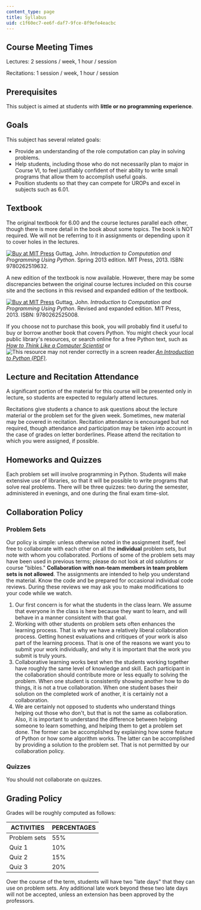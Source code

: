 ```yaml
---
content_type: page
title: Syllabus
uid: c1f60ec7-ee6f-daf7-9fce-8f9efe4eacbc
---
```


Course Meeting Times
--------------------

Lectures: 2 sessions / week, 1 hour / session

Recitations: 1 session / week, 1 hour / session

Prerequisites
-------------

This subject is aimed at students with **little or no programming experience**.

Goals
-----

This subject has several related goals:

*   Provide an understanding of the role computation can play in solving problems.
*   Help students, including those who do not necessarily plan to major in Course VI, to feel justifiably confident of their ability to write small programs that allow them to accomplish useful goals.
*   Position students so that they can compete for UROPs and excel in subjects such as 6.01.

Textbook
--------

The original textbook for 6.00 and the course lectures parallel each other, though there is more detail in the book about some topics. The book is NOT required. We will not be referring to it in assignments or depending upon it to cover holes in the lectures.

[![Buy at MIT Press](/images/mp_logo.gif)](https://mitpress.mit.edu/9780262519632) Guttag, John. _Introduction to Computation and Programming Using Python_. Spring 2013 edition. MIT Press, 2013. ISBN: 9780262519632.

A new edition of the textbook is now available. However, there may be some discrepancies between the original course lectures included on this course site and the sections in this revised and expanded edition of the textbook.

[![Buy at MIT Press](/images/mp_logo.gif)](https://mitpress.mit.edu/9780262525008) Guttag, John. _Introduction to Computation and Programming Using Python_. Revised and expanded edition. MIT Press, 2013. ISBN: 9780262525008.

If you choose not to purchase this book, you will probably find it useful to buy or borrow another book that covers Python. You might check your local public library's resources, or search online for a free Python text, such as [_How to Think Like a Computer Scientist_](http://www.greenteapress.com/thinkpython/html/index.html) or ![This resource may not render correctly in a screen reader.](/images/inacessible.gif)[_An Introduction to Python (PDF)_](http://tdc-www.harvard.edu/Python.pdf).

Lecture and Recitation Attendance
---------------------------------

A significant portion of the material for this course will be presented only in lecture, so students are expected to regularly attend lectures.

Recitations give students a chance to ask questions about the lecture material or the problem set for the given week. Sometimes, new material may be covered in recitation. Recitation attendance is encouraged but not required, though attendance and participation may be taken into account in the case of grades on letter borderlines. Please attend the recitation to which you were assigned, if possible.

Homeworks and Quizzes
---------------------

Each problem set will involve programming in Python. Students will make extensive use of libraries, so that it will be possible to write programs that solve real problems. There will be three quizzes: two during the semester, administered in evenings, and one during the final exam time-slot.

Collaboration Policy
--------------------

### Problem Sets

Our policy is simple: unless otherwise noted in the assignment itself, feel free to collaborate with each other on all the **individual** problem sets, but note with whom you collaborated. Portions of some of the problem sets may have been used in previous terms; please do not look at old solutions or course "bibles." **Collaboration with non-team members in team problem sets is not allowed**. The assignments are intended to help you understand the material. Know the code and be prepared for occasional individual code reviews. During these reviews we may ask you to make modifications to your code while we watch.

1.  Our first concern is for what the students in the class learn. We assume that everyone in the class is here because they want to learn, and will behave in a manner consistent with that goal.
2.  Working with other students on problem sets often enhances the learning process. That is why we have a relatively liberal collaboration process. Getting honest evaluations and critiques of your work is also part of the learning process. That is one of the reasons we want you to submit your work individually, and why it is important that the work you submit is truly yours.
3.  Collaborative learning works best when the students working together have roughly the same level of knowledge and skill. Each participant in the collaboration should contribute more or less equally to solving the problem. When one student is consistently showing another how to do things, it is not a true collaboration. When one student bases their solution on the completed work of another, it is certainly not a collaboration.
4.  We are certainly not opposed to students who understand things helping out those who don't, but that is not the same as collaboration. Also, it is important to understand the difference between helping someone to learn something, and helping them to get a problem set done. The former can be accomplished by explaining how some feature of Python or how some algorithm works. The latter can be accomplished by providing a solution to the problem set. That is not permitted by our collaboration policy.

### Quizzes

You should not collaborate on quizzes.

Grading Policy
--------------

Grades will be roughly computed as follows:

| ACTIVITIES | PERCENTAGES |
| --- | --- |
| Problem sets | 55% |
| Quiz 1 | 10% |
| Quiz 2 | 15% |
| Quiz 3 | 20% 

Over the course of the term, students will have two "late days" that they can use on problem sets. Any additional late work beyond these two late days will not be accepted, unless an extension has been approved by the professors.